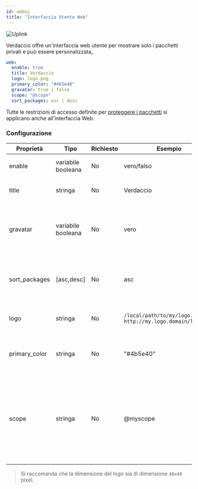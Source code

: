 ```yaml
---
id: webui
title: "Interfaccia Utente Web"
---
```


![Uplink](https://user-images.githubusercontent.com/558752/52916111-fa4ba980-32db-11e9-8a64-f4e06eb920b3.png)

Verdaccio offre un'interfaccia web utente per mostrare solo i pacchetti privati e può essere personalizzata,.

```yaml
web:
  enable: true
  title: Verdaccio
  logo: logo.png
  primary_color: "#4b5e40"
  gravatar: true | false
  scope: "@scope"
  sort_packages: asc | desc
```

Tutte le restrizioni di accesso definite per [proteggere i pacchetti](protect-your-dependencies.md) si applicano anche all'interfaccia Web.

### Configurazione

| Proprietà     | Tipo               | Richiesto | Esempio                                                       | Supporto   | Descrizione                                                                                                              |
| ------------- | ------------------ | --------- | ------------------------------------------------------------- | ---------- | ------------------------------------------------------------------------------------------------------------------------ |
| enable        | variabile booleana | No        | vero/falso                                                    | tutti      | abilita l'interfaccia web                                                                                                |
| title         | stringa            | No        | Verdaccio                                                     | tutti      | Descrizione del titolo HTML                                                                                              |
| gravatar      | variabile booleana | No        | vero                                                          | `>v4`   | Gravatars will be generated under the hood if this property is enabled                                                   |
| sort_packages | [asc,desc]         | No        | asc                                                           | `>v4`   | Di default i pacchetti privati sono ordinati in ordine crescente                                                         |
| logo          | stringa            | No        | `/local/path/to/my/logo.png` `http://my.logo.domain/logo.png` | tutti      | un URI in cui si trova il logo (logo intestazione)                                                                       |
| primary_color | stringa            | No        | "#4b5e40"                                                     | `>4`    | The primary color to use throughout the UI (header, etc)                                                                 |
| scope         | stringa            | No        | @myscope                                                      | `>v3.x` | If you're using this registry for a specific module scope, specify that scope to set it in the webui instructions header |

> Si raccomanda che la dimensione del logo sia di dimensione `40x40` pixel.
